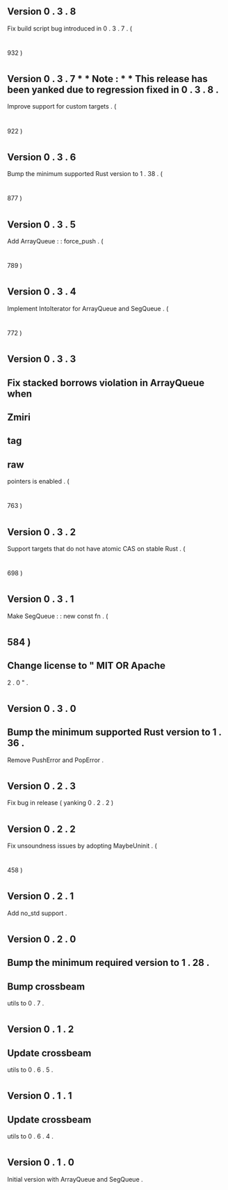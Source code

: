 #
Version
0
.
3
.
8
-
Fix
build
script
bug
introduced
in
0
.
3
.
7
.
(
#
932
)
#
Version
0
.
3
.
7
*
*
Note
:
*
*
This
release
has
been
yanked
due
to
regression
fixed
in
0
.
3
.
8
.
-
Improve
support
for
custom
targets
.
(
#
922
)
#
Version
0
.
3
.
6
-
Bump
the
minimum
supported
Rust
version
to
1
.
38
.
(
#
877
)
#
Version
0
.
3
.
5
-
Add
ArrayQueue
:
:
force_push
.
(
#
789
)
#
Version
0
.
3
.
4
-
Implement
IntoIterator
for
ArrayQueue
and
SegQueue
.
(
#
772
)
#
Version
0
.
3
.
3
-
Fix
stacked
borrows
violation
in
ArrayQueue
when
-
Zmiri
-
tag
-
raw
-
pointers
is
enabled
.
(
#
763
)
#
Version
0
.
3
.
2
-
Support
targets
that
do
not
have
atomic
CAS
on
stable
Rust
.
(
#
698
)
#
Version
0
.
3
.
1
-
Make
SegQueue
:
:
new
const
fn
.
(
#
584
)
-
Change
license
to
"
MIT
OR
Apache
-
2
.
0
"
.
#
Version
0
.
3
.
0
-
Bump
the
minimum
supported
Rust
version
to
1
.
36
.
-
Remove
PushError
and
PopError
.
#
Version
0
.
2
.
3
-
Fix
bug
in
release
(
yanking
0
.
2
.
2
)
#
Version
0
.
2
.
2
-
Fix
unsoundness
issues
by
adopting
MaybeUninit
.
(
#
458
)
#
Version
0
.
2
.
1
-
Add
no_std
support
.
#
Version
0
.
2
.
0
-
Bump
the
minimum
required
version
to
1
.
28
.
-
Bump
crossbeam
-
utils
to
0
.
7
.
#
Version
0
.
1
.
2
-
Update
crossbeam
-
utils
to
0
.
6
.
5
.
#
Version
0
.
1
.
1
-
Update
crossbeam
-
utils
to
0
.
6
.
4
.
#
Version
0
.
1
.
0
-
Initial
version
with
ArrayQueue
and
SegQueue
.
